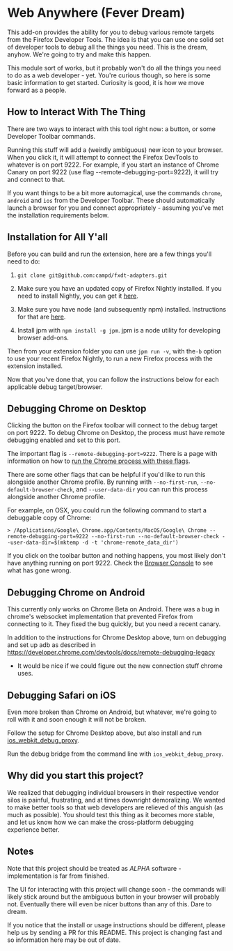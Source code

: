 Web Anywhere (Fever Dream)
===========

This add-on provides the ability for you to debug various remote targets from the Firefox Developer Tools. The idea is that you can use one solid set of developer tools to debug all the things you need. This is the dream, anyhow. We're going to try and make this happen.

This module sort of works, but it probably won't do all the things you need to do as a web developer - yet.  You're curious though, so here is some basic information to get started.  Curiosity is good, it is how we move forward as a people.

How to Interact With The Thing
------------------------------

There are two ways to interact with this tool right now: a button, or some Developer Toolbar commands.

Running this stuff will add a (weirdly ambiguous) new icon to your browser. When you click it, it will attempt to connect the Firefox DevTools to whatever is on port 9222. For example, if you start an instance of Chrome Canary on port 9222 (use flag --remote-debugging-port=9222), it will try and connect to that.

If you want things to be a bit more automagical, use the commands `chrome`, `android` and `ios` from the Developer Toolbar. These should automatically launch a browser for you and connect appropriately - assuming you've met the installation requirements below.


Installation for All Y'all
------------------

Before you can build and run the extension, here are a few things you'll need to do:

1. `git clone git@github.com:campd/fxdt-adapters.git`

2. Make sure you have an updated copy of Firefox Nightly installed. If you need to install Nightly, you can get it [here](https://nightly.mozilla.org/).

3. Make sure you have node (and subsequently npm) installed. Instructions for that are [here](http://nodejs.org/download/).

4. Install jpm with `npm install -g jpm`. jpm is a node utility for developing browser add-ons.

Then from your extension folder you can use `jpm run -v`, with the`-b` option to use your recent Firefox Nightly, to run a new Firefox process with the extension installed.

Now that you've done that, you can follow the instructions below for each applicable debug target/browser.


Debugging Chrome on Desktop
-----------------

Clicking the button on the Firefox toolbar will connect to the debug target on port 9222.  To debug Chrome on Desktop, the process must have remote debugging enabled and set to this port.

The important flag is `--remote-debugging-port=9222`.  There is a page with information on how to [run the Chrome process with these flags](http://www.chromium.org/developers/how-tos/run-chromium-with-flags).

There are some other flags that can be helpful if you'd like to run this alongside another Chrome profile.  By running with `--no-first-run`, `--no-default-browser-check`, and `--user-data-dir` you can run this process alongside another Chrome profile.

For example, on OSX, you could run the following command to start a debuggable copy of Chrome:

    > /Applications/Google\ Chrome.app/Contents/MacOS/Google\ Chrome --remote-debugging-port=9222 --no-first-run --no-default-browser-check --user-data-dir=$(mktemp -d -t 'chrome-remote_data_dir')

If you click on the toolbar button and nothing happens, you most likely don't have anything running on port 9222.  Check the [Browser Console](https://developer.mozilla.org/en-US/docs/Tools/Browser_Console) to see what has gone wrong.

Debugging Chrome on Android
-----------------

This currently only works on Chrome Beta on Android. There was a bug in chrome's websocket implementation that prevented Firefox from connecting to it.  They fixed the bug quickly, but you need a recent canary.

In addition to the instructions for Chrome Desktop above, turn on debugging and set up adb as described in https://developer.chrome.com/devtools/docs/remote-debugging-legacy

* It would be nice if we could figure out the new connection stuff chrome uses.

Debugging Safari on iOS
-------------

Even more broken than Chrome on Android, but whatever, we're going to roll with it and soon enough it will not be broken.

Follow the setup for Chrome Desktop above, but also install and run [ios_webkit_debug_proxy](https://github.com/google/ios-webkit-debug-proxy).

Run the debug bridge from the command line with `ios_webkit_debug_proxy`.

Why did you start this project?
-------------------------------

We realized that debugging individual browsers in their respective vendor silos is painful, frustrating, and at times downright demoralizing. We wanted to make better tools so that web developers are relieved of this anguish (as much as possible). You should test this thing as it becomes more stable, and let us know how we can make the cross-platform debugging experience better.

Notes
-----

Note that this project should be treated as _ALPHA_ software - implementation is far from finished.

The UI for interacting with this project will change soon - the commands will likely stick around but the ambiguous button in your browser will probably not. Eventually there will even be nicer buttons than any of this. Dare to dream.

If you notice that the install or usage instructions should be different, please help us by sending a PR for this README. This project is changing fast and so information here may be out of date.
